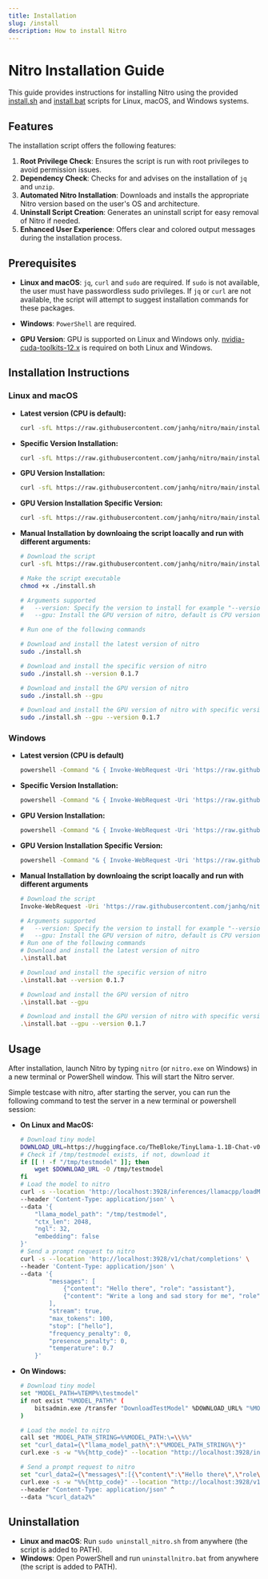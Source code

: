 ```yaml
---
title: Installation
slug: /install
description: How to install Nitro
---
```


# Nitro Installation Guide

This guide provides instructions for installing Nitro using the provided [install.sh](https://github.com/janhq/nitro/blob/main/install.sh) and [install.bat](https://github.com/janhq/nitro/blob/main/install.bat) scripts for Linux, macOS, and Windows systems.

## Features

The installation script offers the following features:

1. **Root Privilege Check**: Ensures the script is run with root privileges to avoid permission issues.
2. **Dependency Check**: Checks for and advises on the installation of `jq` and `unzip`.
3. **Automated Nitro Installation**: Downloads and installs the appropriate Nitro version based on the user's OS and architecture.
4. **Uninstall Script Creation**: Generates an uninstall script for easy removal of Nitro if needed.
5. **Enhanced User Experience**: Offers clear and colored output messages during the installation process.

## Prerequisites

- **Linux and macOS**: `jq`, `curl` and `sudo` are required. If `sudo` is not available, the user must have passwordless sudo privileges. If `jq` or `curl` are not available, the script will attempt to suggest installation commands for these packages.
- **Windows**: `PowerShell` are required.

- **GPU Version**: GPU is supported on Linux and Windows only. [nvidia-cuda-toolkits-12.x](https://developer.nvidia.com/cuda-toolkit) is required on both Linux and Windows. 

## Installation Instructions

### Linux and macOS

- **Latest version (CPU is default):**

  ```bash
  curl -sfL https://raw.githubusercontent.com/janhq/nitro/main/install.sh | sudo /bin/bash -
  ```

- **Specific Version Installation:**
  ```bash
  curl -sfL https://raw.githubusercontent.com/janhq/nitro/main/install.sh -o /tmp/install.sh && chmod +x /tmp/install.sh && sudo bash /tmp/install.sh --version 0.1.7 && rm /tmp/install.sh
  ```

- **GPU Version Installation:**
  ```bash
  curl -sfL https://raw.githubusercontent.com/janhq/nitro/main/install.sh -o /tmp/install.sh && chmod +x /tmp/install.sh && sudo bash /tmp/install.sh --gpu && rm /tmp/install.sh
  ```

- **GPU Version Installation Specific Version:**
  ```bash
  curl -sfL https://raw.githubusercontent.com/janhq/nitro/main/install.sh -o /tmp/install.sh && chmod +x /tmp/install.sh && sudo bash /tmp/install.sh --gpu --version 0.1.7 && rm /tmp/install.sh
  ```

- **Manual Installation by downloaing the script loacally and run with different arguments:**

    ```bash
    # Download the script
    curl -sfL https://raw.githubusercontent.com/janhq/nitro/main/install.sh -o ./install.sh

    # Make the script executable
    chmod +x ./install.sh

    # Arguments supported
    #   --version: Specify the version to install for example "--version 0.1.7", default is latest, list version of nitro can be found in https://github.com/janhq/nitro/releases
    #   --gpu: Install the GPU version of nitro, default is CPU version

    # Run one of the following commands

    # Download and install the latest version of nitro
    sudo ./install.sh

    # Download and install the specific version of nitro
    sudo ./install.sh --version 0.1.7

    # Download and install the GPU version of nitro
    sudo ./install.sh --gpu

    # Download and install the GPU version of nitro with specific version
    sudo ./install.sh --gpu --version 0.1.7
    ```
### Windows
- **Latest version (CPU is default)**
  ```bash
  powershell -Command "& { Invoke-WebRequest -Uri 'https://raw.githubusercontent.com/janhq/nitro/main/install.bat' -OutFile 'install.bat'; .\install.bat; Remove-Item -Path 'install.bat' }"
  ```

- **Specific Version Installation:**
  ```bash
  powershell -Command "& { Invoke-WebRequest -Uri 'https://raw.githubusercontent.com/janhq/nitro/main/install.bat' -OutFile 'install.bat'; .\install.bat --version 0.1.7; Remove-Item -Path 'install.bat' }"
  ```

- **GPU Version Installation:**
  ```bash
  powershell -Command "& { Invoke-WebRequest -Uri 'https://raw.githubusercontent.com/janhq/nitro/main/install.bat' -OutFile 'install.bat'; .\install.bat --gpu; Remove-Item -Path 'install.bat' }"
  ```

- **GPU Version Installation Specific Version:**
  ```bash
  powershell -Command "& { Invoke-WebRequest -Uri 'https://raw.githubusercontent.com/janhq/nitro/main/install.bat' -OutFile 'install.bat'; .\install.bat --gpu --version 0.1.7; Remove-Item -Path 'install.bat' }"
  ```
- **Manual Installation by downloaing the script loacally and run with different arguments**

    ```bash
    # Download the script
    Invoke-WebRequest -Uri 'https://raw.githubusercontent.com/janhq/nitro/main/install.bat' -OutFile 'install.bat'

    # Arguments supported
    #   --version: Specify the version to install for example "--version 0.1.7", default is latest, list version of nitro can be found in https://github.com/janhq/nitro/releases
    #   --gpu: Install the GPU version of nitro, default is CPU version
    # Run one of the following commands
    # Download and install the latest version of nitro
    .\install.bat

    # Download and install the specific version of nitro
    .\install.bat --version 0.1.7

    # Download and install the GPU version of nitro
    .\install.bat --gpu

    # Download and install the GPU version of nitro with specific version
    .\install.bat --gpu --version 0.1.7
    ```
## Usage
After installation, launch Nitro by typing `nitro` (or `nitro.exe` on Windows) in a new terminal or PowerShell window. This will start the Nitro server.

Simple testcase with nitro, after starting the server, you can run the following command to test the server in a new terminal or powershell session:

- **On Linux and MacOS:**
  ```bash title="Linux and Macos"
  # Download tiny model
  DOWNLOAD_URL=https://huggingface.co/TheBloke/TinyLlama-1.1B-Chat-v0.3-GGUF/resolve/main/tinyllama-1.1b-chat-v0.3.Q2_K.gguf
  # Check if /tmp/testmodel exists, if not, download it
  if [[ ! -f "/tmp/testmodel" ]]; then
      wget $DOWNLOAD_URL -O /tmp/testmodel
  fi
  # Load the model to nitro
  curl -s --location 'http://localhost:3928/inferences/llamacpp/loadModel' \
  --header 'Content-Type: application/json' \
  --data '{
      "llama_model_path": "/tmp/testmodel",
      "ctx_len": 2048,
      "ngl": 32,
      "embedding": false
  }'
  # Send a prompt request to nitro
  curl -s --location 'http://localhost:3928/v1/chat/completions' \
  --header 'Content-Type: application/json' \
  --data '{
          "messages": [
              {"content": "Hello there", "role": "assistant"},
              {"content": "Write a long and sad story for me", "role": "user"}
          ],
          "stream": true,
          "max_tokens": 100,
          "stop": ["hello"],
          "frequency_penalty": 0,
          "presence_penalty": 0,
          "temperature": 0.7
      }'
  ```

- **On Windows:**
  ```bash title="Windows"
  # Download tiny model
  set "MODEL_PATH=%TEMP%\testmodel"
  if not exist "%MODEL_PATH%" (
      bitsadmin.exe /transfer "DownloadTestModel" %DOWNLOAD_URL% "%MODEL_PATH%"
  )

  # Load the model to nitro
  call set "MODEL_PATH_STRING=%%MODEL_PATH:\=\\%%"
  set "curl_data1={\"llama_model_path\":\"%MODEL_PATH_STRING%\"}"
  curl.exe -s -w "%%{http_code}" --location "http://localhost:3928/inferences/llamacpp/loadModel" --header "Content-Type: application/json" --data "%curl_data1%"

  # Send a prompt request to nitro
  set "curl_data2={\"messages\":[{\"content\":\"Hello there\",\"role\":\"assistant\"},{\"content\":\"Write a long and sad story for me\",\"role\":\"user\"}],\"stream\":true,\"model\":\"gpt-3.5-turbo\",\"max_tokens\":100,\"stop\":[\"hello\"],\"frequency_penalty\":0,\"presence_penalty\":0,\"temperature\":0.7}"
  curl.exe -s -w "%%{http_code}" --location "http://localhost:3928/v1/chat/completions" ^
  --header "Content-Type: application/json" ^
  --data "%curl_data2%"
  ```
  
## Uninstallation
- **Linux and macOS**: Run `sudo uninstall_nitro.sh` from anywhere (the script is added to PATH).
- **Windows**: Open PowerShell and run `uninstallnitro.bat` from anywhere (the script is added to PATH).